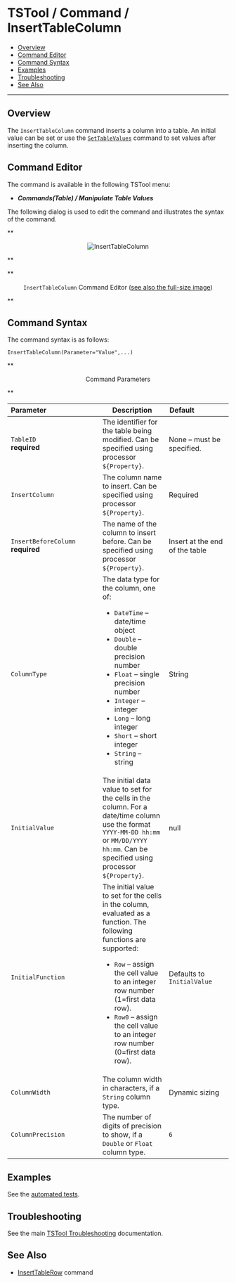 # TSTool / Command / InsertTableColumn #

*   [Overview](#overview)
*   [Command Editor](#command-editor)
*   [Command Syntax](#command-syntax)
*   [Examples](#examples)
*   [Troubleshooting](#troubleshooting)
*   [See Also](#see-also)

-------------------------

## Overview ##

The `InsertTableColumn` command inserts a column into a table.  An initial value can be set or use the
[`SetTableValues`](../SetTableValues/SetTableValues.md) command to set values after inserting the column.

## Command Editor ##

The command is available in the following TSTool menu:

*   ***Commands(Table) / Manipulate Table Values***

The following dialog is used to edit the command and illustrates the syntax of the command.

**<p style="text-align: center;">
![InsertTableColumn](InsertTableColumn.png)
</p>**

**<p style="text-align: center;">
`InsertTableColumn` Command Editor (<a href="../InsertTableColumn.png">see also the full-size image</a>)
</p>**

## Command Syntax ##

The command syntax is as follows:

```text
InsertTableColumn(Parameter="Value",...)
```
**<p style="text-align: center;">
Command Parameters
</p>**

| **Parameter**&nbsp;&nbsp;&nbsp;&nbsp;&nbsp;&nbsp;&nbsp;&nbsp;&nbsp;&nbsp;&nbsp;&nbsp;&nbsp;&nbsp;&nbsp;&nbsp;&nbsp;&nbsp;&nbsp;&nbsp;&nbsp;&nbsp;&nbsp;&nbsp;&nbsp;&nbsp; | **Description** | **Default**&nbsp;&nbsp;&nbsp;&nbsp;&nbsp;&nbsp;&nbsp;&nbsp;&nbsp;&nbsp;&nbsp;&nbsp;&nbsp;&nbsp;&nbsp;&nbsp; |
| --------------|-----------------|----------------- |
|`TableID`<br>**required**|The identifier for the table being modified.  Can be specified using processor `${Property}`.|None – must be specified.|
|`InsertColumn`|The column name to insert.  Can be specified using processor `${Property}`.|Required|
|`InsertBeforeColumn`<br>**required**|The name of the column to insert before.  Can be specified using processor `${Property}`.|Insert at the end of the table|
|`ColumnType`|The data type for the column, one of:<br><ul><li>`DateTime` – date/time object</li><li>`Double` – double precision number</li><li>`Float` – single precision number</li><li>`Integer` – integer</li><li>`Long` – long integer</li><li>`Short` – short integer</li><li>`String` – string|String|
|`InitialValue`|The initial data value to set for the cells in the column.  For a date/time column use the format `YYYY-MM-DD hh:mm` or `MM/DD/YYYY hh:mm`.  Can be specified using processor `${Property}`.|null|
|`InitialFunction`|The initial value to set for the cells in the column, evaluated as a function.  The following functions are supported:<br><ul><li>`Row` – assign the cell value to an integer row number (1=first data row).</li><li>`Row0` – assign the cell value to an integer row number (0=first data row).|Defaults to `InitialValue`|
|`ColumnWidth`|The column width in characters, if a `String` column type.|Dynamic sizing|
|`ColumnPrecision`|The number of digits of precision to show, if a `Double` or `Float` column type.|`6`|

## Examples ##

See the [automated tests](https://github.com/OpenCDSS/cdss-app-tstool-test/tree/master/test/commands/InsertTableColumn).

## Troubleshooting ##

See the main [TSTool Troubleshooting](../../troubleshooting/troubleshooting.md) documentation.

## See Also ##

*   [InsertTableRow](../InsertTableRow/InsertTableRow.md) command
